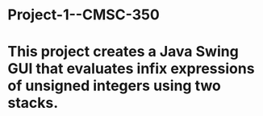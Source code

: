 # Project-1--CMSC-350
# This project creates a Java Swing GUI that evaluates infix expressions of unsigned integers using two stacks.
